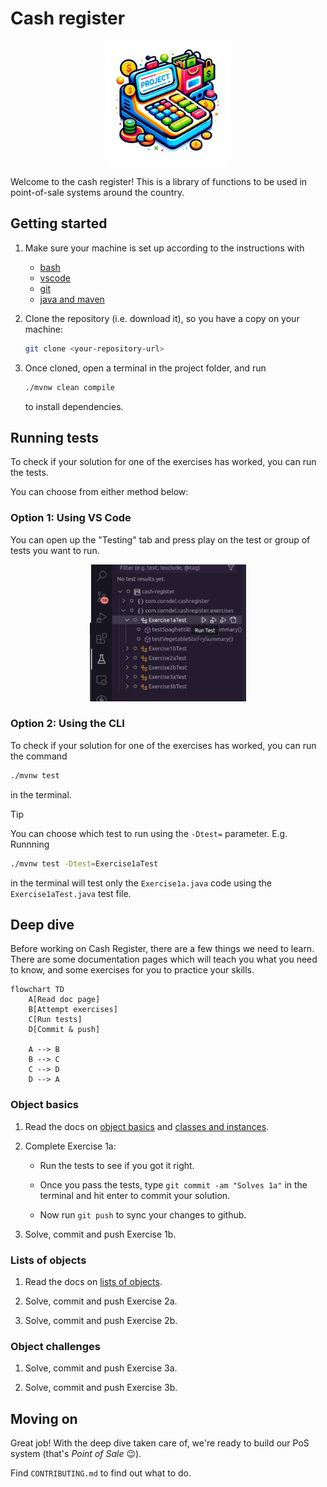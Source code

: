 # Cash register

<p align="center">
  <img src="./assets/cr-logo.png" width="200px">
</p>

Welcome to the cash register! This is a library of functions to be used in
point-of-sale systems around the country.

## Getting started

1. Make sure your machine is set up according to the instructions with

   - [bash](https://tech-docs.corndel.com/bash/)
   - [vscode](https://tech-docs.corndel.com/vscode/)
   - [git](https://tech-docs.corndel.com/git/)
   - [java and maven](https://tech-docs.corndel.com/java/installation.html)

1. Clone the repository (i.e. download it), so you have a copy on your machine:

   ```bash
   git clone <your-repository-url>
   ```

1. Once cloned, open a terminal in the project folder, and run

   ```bash
   ./mvnw clean compile
   ```

   to install dependencies.

## Running tests

To check if your solution for one of the exercises has worked, you can run the
tests.

You can choose from either method below:

### Option 1: Using VS Code

You can open up the "Testing" tab and press play on the test or group of tests
you want to run.

<p align="center">
  <img src="assets/image.png" width="250px"></img>
</p>

### Option 2: Using the CLI

To check if your solution for one of the exercises has worked, you can run the
command

```bash
./mvnw test
```

in the terminal.

> [!TIP]
>
> You can choose which test to run using the `-Dtest=` parameter. E.g. Runnning
>
> ```bash
> ./mvnw test -Dtest=Exercise1aTest
> ```
>
> in the terminal will test only the `Exercise1a.java` code using the
> `Exercise1aTest.java` test file.

## Deep dive

Before working on Cash Register, there are a few things we need to learn. There
are some documentation pages which will teach you what you need to know, and
some exercises for you to practice your skills.

```mermaid
flowchart TD
    A[Read doc page]
    B[Attempt exercises]
    C[Run tests]
    D[Commit & push]

    A --> B
    B --> C
    C --> D
    D --> A
```

### Object basics

1. Read the docs on
   [object basics](https://tech-docs.corndel.com/java/object-basics.html) and
   [classes and instances](https://tech-docs.corndel.com/java/classes-and-instances.html).

1. Complete Exercise 1a:

   - Run the tests to see if you got it right.

   - Once you pass the tests, type `git commit -am "Solves 1a"` in the terminal
     and hit enter to commit your solution.

   - Now run `git push` to sync your changes to github.

1. Solve, commit and push Exercise 1b.

### Lists of objects

1. Read the docs on
   [lists of objects](https://tech-docs.corndel.com/java/lists-of-objects.html).

1. Solve, commit and push Exercise 2a.

1. Solve, commit and push Exercise 2b.

### Object challenges

1. Solve, commit and push Exercise 3a.

1. Solve, commit and push Exercise 3b.

## Moving on

Great job! With the deep dive taken care of, we're ready to build our PoS system
(that's _Point of Sale_ :wink:).

Find `CONTRIBUTING.md` to find out what to do.
